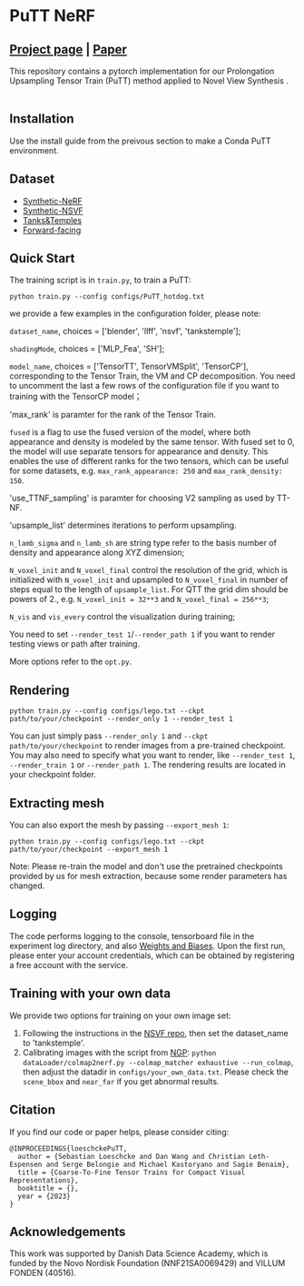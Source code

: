 # PuTT NeRF
## [Project page](https://sebulo.github.io/PuTT_website/) |  [Paper](https://link-to-paper)

This repository contains a pytorch implementation for our Prolongation Upsampling Tensor Train (PuTT) method applied to Novel View Synthesis .<br><br>
## Installation
Use the install guide from the preivous section to make a Conda PuTT environment. 

## Dataset
* [Synthetic-NeRF](https://drive.google.com/drive/folders/128yBriW1IG_3NJ5Rp7APSTZsJqdJdfc1) 
* [Synthetic-NSVF](https://dl.fbaipublicfiles.com/nsvf/dataset/Synthetic_NSVF.zip)
* [Tanks&Temples](https://dl.fbaipublicfiles.com/nsvf/dataset/TanksAndTemple.zip)
* [Forward-facing](https://drive.google.com/drive/folders/128yBriW1IG_3NJ5Rp7APSTZsJqdJdfc1)



## Quick Start
The training script is in `train.py`, to train a PuTT:

```
python train.py --config configs/PuTT_hotdog.txt
```


we provide a few examples in the configuration folder, please note:

 `dataset_name`, choices = ['blender', 'llff', 'nsvf', 'tankstemple'];

 `shadingMode`, choices = ['MLP_Fea', 'SH'];

 `model_name`, choices = ['TensorTT', TensorVMSplit', 'TensorCP'], corresponding to the Tensor Train, the VM and CP decomposition. 
 You need to uncomment the last a few rows of the configuration file if you want to training with the TensorCP model；

 'max_rank' is paramter for the rank of the Tensor Train.

`fused` is a flag to use the fused version of the model, where both appearance and density is modeled by the same tensor. With fused set to 0, the model will use separate tensors for appearance and density. This enables the use of different ranks for the two tensors, which can be useful for some datasets, e.g. `max_rank_appearance: 250` and `max_rank_density: 150`.

 'use_TTNF_sampling' is paramter for choosing V2 sampling as used by TT-NF.

 'upsample_list' determines iterations to perform upsampling.

 `n_lamb_sigma` and `n_lamb_sh` are string type refer to the basis number of density and appearance along XYZ
dimension;

 `N_voxel_init` and `N_voxel_final` control the resolution of the grid, which is initialized with `N_voxel_init` and
 upsampled to `N_voxel_final` in number of steps equal to the length of `upsample_list`. For QTT the grid dim should be powers of 2., e.g. `N_voxel_init = 32**3` and `N_voxel_final = 256**3`;

 `N_vis` and `vis_every` control the visualization during training;


  
You need to set `--render_test 1`/`--render_path 1` if you want to render testing views or path after training. 

More options refer to the `opt.py`. 


## Rendering

```
python train.py --config configs/lego.txt --ckpt path/to/your/checkpoint --render_only 1 --render_test 1 
```

You can just simply pass `--render_only 1` and `--ckpt path/to/your/checkpoint` to render images from a pre-trained
checkpoint. You may also need to specify what you want to render, like `--render_test 1`, `--render_train 1` or `--render_path 1`.
The rendering results are located in your checkpoint folder. 

## Extracting mesh
You can also export the mesh by passing `--export_mesh 1`:
```
python train.py --config configs/lego.txt --ckpt path/to/your/checkpoint --export_mesh 1
```
Note: Please re-train the model and don't use the pretrained checkpoints provided by us for mesh extraction, 
because some render parameters has changed.


## Logging
The code performs logging to the console, tensorboard file in the experiment log directory, and also [Weights and Biases](https://www.wandb.com). Upon the first run, please enter your account credentials, which can be obtained by registering a free account with the service.


## Training with your own data
We provide two options for training on your own image set:

1. Following the instructions in the [NSVF repo](https://github.com/facebookresearch/NSVF#prepare-your-own-dataset), then set the dataset_name to 'tankstemple'.
2. Calibrating images with the script from [NGP](https://github.com/NVlabs/instant-ngp/blob/master/docs/nerf_dataset_tips.md):
`python dataLoader/colmap2nerf.py --colmap_matcher exhaustive --run_colmap`, then adjust the datadir in `configs/your_own_data.txt`. Please check the `scene_bbox` and `near_far` if you get abnormal results.
    

## Citation
If you find our code or paper helps, please consider citing:
```
@INPROCEEDINGS{loeschckePuTT,
  author = {Sebastian Loeschcke and Dan Wang and Christian Leth-Espensen and Serge Belongie and Michael Kastoryano and Sagie Benaim},
  title = {Coarse-To-Fine Tensor Trains for Compact Visual Representations},
  booktitle = {},
  year = {2023}
}
```

## Acknowledgements
This work was supported by Danish Data Science Academy, which is funded by the Novo Nordisk Foundation (NNF21SA0069429) and VILLUM FONDEN (40516).
